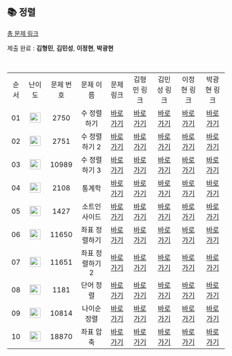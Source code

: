 ## 📚 정렬

[총 문제 링크](https://www.acmicpc.net/step/9)



제출 완료 : **김형민**, **김민성**, **이정현**, **박광현**
 
<br/>

<table>
  <tr>
    <td align="center">순서</td>
    <td align="center">난이도</td>
    <td align="center">문제 번호</td>
    <td align="center">문제 이름</td>
    <td align="center">문제 링크</td>
    <td align="center">김형민 링크</td>
    <td align="center">김민성 링크</td>
    <td align="center">이정현 링크</td>
    <td align="center">박광현 링크</td>
  </tr>
  <tr>
    <td align="center">01</td>
    <td align="center"><img height="23px" width="25px" src="https://d2gd6pc034wcta.cloudfront.net/tier/5.svg"></td>
    <td align="center">2750</td>
    <td align="center">수 정렬하기</td>
    <td align="center"><a href="https://www.acmicpc.net/problem/2750">바로가기</a></td>
    <td align="center"><a href="https://www.acmicpc.net/problem/2557">바로가기</a></td>
    <td align="center"><a href="https://www.acmicpc.net/problem/2557">바로가기</a></td>
    <td align="center"><a href="https://www.acmicpc.net/problem/2557">바로가기</a></td>
    <td align="center"><a href="https://www.acmicpc.net/problem/2557">바로가기</a></td>
  </tr>
  <tr>
    <td align="center">02</td>
    <td align="center"><img height="23px" width="25px" src="https://d2gd6pc034wcta.cloudfront.net/tier/6.svg"></td>
    <td align="center">2751</td>
    <td align="center">수 정렬하기 2</td>
    <td align="center"><a href="https://www.acmicpc.net/problem/2751">바로가기</a></td>
    <td align="center"><a href="https://www.acmicpc.net/problem/2557">바로가기</a></td>
    <td align="center"><a href="https://www.acmicpc.net/problem/2557">바로가기</a></td>
    <td align="center"><a href="https://www.acmicpc.net/problem/2557">바로가기</a></td>
    <td align="center"><a href="https://www.acmicpc.net/problem/2557">바로가기</a></td>
  </tr>
  <tr>
    <td align="center">03</td>
    <td align="center"><img height="23px" width="25px" src="https://d2gd6pc034wcta.cloudfront.net/tier/6.svg"></td>
    <td align="center">10989</td>
    <td align="center">수 정렬하기 3</td>
    <td align="center"><a href="https://www.acmicpc.net/problem/10989">바로가기</a></td>
    <td align="center"><a href="https://www.acmicpc.net/problem/2557">바로가기</a></td>
    <td align="center"><a href="https://www.acmicpc.net/problem/2557">바로가기</a></td>
    <td align="center"><a href="https://www.acmicpc.net/problem/2557">바로가기</a></td>
    <td align="center"><a href="https://www.acmicpc.net/problem/2557">바로가기</a></td>
  </tr>
  <tr>
    <td align="center">04</td>
    <td align="center"><img height="23px" width="25px" src="https://d2gd6pc034wcta.cloudfront.net/tier/7.svg"></td>
    <td align="center">2108</td>
    <td align="center">통계학</td>
    <td align="center"><a href="https://www.acmicpc.net/problem/2108">바로가기</a></td>
    <td align="center"><a href="https://www.acmicpc.net/problem/2557">바로가기</a></td>
    <td align="center"><a href="https://www.acmicpc.net/problem/2557">바로가기</a></td>
    <td align="center"><a href="https://www.acmicpc.net/problem/2557">바로가기</a></td>
    <td align="center"><a href="https://www.acmicpc.net/problem/2557">바로가기</a></td>
  </tr>
  <tr>
    <td align="center">05</td>
    <td align="center"><img height="23px" width="25px" src="https://d2gd6pc034wcta.cloudfront.net/tier/6.svg"></td>
    <td align="center">1427</td>
    <td align="center">소트인사이드</td>
    <td align="center"><a href="https://www.acmicpc.net/problem/1427">바로가기</a></td>
    <td align="center"><a href="https://www.acmicpc.net/problem/2557">바로가기</a></td>
    <td align="center"><a href="https://www.acmicpc.net/problem/2557">바로가기</a></td>
    <td align="center"><a href="https://www.acmicpc.net/problem/2557">바로가기</a></td>
    <td align="center"><a href="https://www.acmicpc.net/problem/2557">바로가기</a></td>
  </tr>
    <tr>
    <td align="center">06</td>
    <td align="center"><img height="23px" width="25px" src="https://d2gd6pc034wcta.cloudfront.net/tier/6.svg"></td>
    <td align="center">11650</td>
    <td align="center">좌표 정렬하기</td>
    <td align="center"><a href="https://www.acmicpc.net/problem/11650">바로가기</a></td>
    <td align="center"><a href="https://www.acmicpc.net/problem/2557">바로가기</a></td>
    <td align="center"><a href="https://www.acmicpc.net/problem/2557">바로가기</a></td>
    <td align="center"><a href="https://www.acmicpc.net/problem/2557">바로가기</a></td>
    <td align="center"><a href="https://www.acmicpc.net/problem/2557">바로가기</a></td>
  </tr>
    <tr>
    <td align="center">07</td>
    <td align="center"><img height="23px" width="25px" src="https://d2gd6pc034wcta.cloudfront.net/tier/6.svg"></td>
    <td align="center">11651</td>
    <td align="center">좌표 정렬하기 2</td>
    <td align="center"><a href="https://www.acmicpc.net/problem/11651">바로가기</a></td>
    <td align="center"><a href="https://www.acmicpc.net/problem/2557">바로가기</a></td>
    <td align="center"><a href="https://www.acmicpc.net/problem/2557">바로가기</a></td>
    <td align="center"><a href="https://www.acmicpc.net/problem/2557">바로가기</a></td>
    <td align="center"><a href="https://www.acmicpc.net/problem/2557">바로가기</a></td>
  </tr>
    <tr>
    <td align="center">08</td>
    <td align="center"><img height="23px" width="25px" src="https://d2gd6pc034wcta.cloudfront.net/tier/6.svg"></td>
    <td align="center">1181</td>
    <td align="center">단어 정렬</td>
    <td align="center"><a href="https://www.acmicpc.net/problem/1181">바로가기</a></td>
    <td align="center"><a href="https://www.acmicpc.net/problem/2557">바로가기</a></td>
    <td align="center"><a href="https://www.acmicpc.net/problem/2557">바로가기</a></td>
    <td align="center"><a href="https://www.acmicpc.net/problem/2557">바로가기</a></td>
    <td align="center"><a href="https://www.acmicpc.net/problem/2557">바로가기</a></td>
  </tr>
    <tr>
    <td align="center">09</td>
    <td align="center"><img height="23px" width="25px" src="https://d2gd6pc034wcta.cloudfront.net/tier/6.svg"></td>
    <td align="center">10814</td>
    <td align="center">나이순 정렬</td>
    <td align="center"><a href="https://www.acmicpc.net/problem/10814">바로가기</a></td>
    <td align="center"><a href="">바로가기</a></td>
    <td align="center"><a href="">바로가기</a></td>
    <td align="center"><a href="">바로가기</a></td>
    <td align="center"><a href="">바로가기</a></td>
  </tr>  
    <tr>
    <td align="center">10</td>
    <td align="center"><img height="23px" width="25px" src="https://d2gd6pc034wcta.cloudfront.net/tier/9.svg"></td>
    <td align="center">18870</td>
    <td align="center">좌표 압축</td>
    <td align="center"><a href="https://www.acmicpc.net/problem/18870">바로가기</a></td>
    <td align="center"><a href="">바로가기</a></td>
    <td align="center"><a href="">바로가기</a></td>
    <td align="center"><a href="">바로가기</a></td>
    <td align="center"><a href="">바로가기</a></td>
  </tr> 
</table>

<br/><br/>